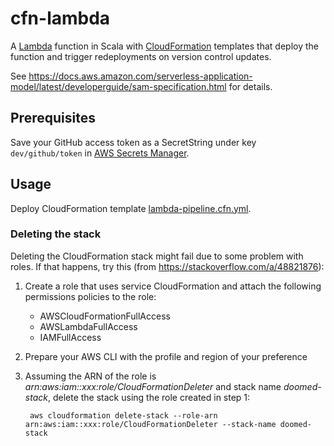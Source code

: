 # cfn-lambda

A [Lambda](https://aws.amazon.com/lambda/) function in Scala with 
[CloudFormation](https://aws.amazon.com/cloudformation/) templates that deploy the function and 
trigger redeployments on version control updates.

See https://docs.aws.amazon.com/serverless-application-model/latest/developerguide/sam-specification.html for details.

## Prerequisites

Save your GitHub access token as a SecretString under key `dev/github/token` in 
[AWS Secrets Manager](https://aws.amazon.com/secrets-manager/).

## Usage

Deploy CloudFormation template [lambda-pipeline.cfn.yml](lambda-pipeline.cfn.yml).

### Deleting the stack

Deleting the CloudFormation stack might fail due to some problem with roles. If that happens, try 
this (from https://stackoverflow.com/a/48821876):

1. Create a role that uses service CloudFormation and attach the following permissions policies to 
 the role:
    - AWSCloudFormationFullAccess
    - AWSLambdaFullAccess
    - IAMFullAccess
1. Prepare your AWS CLI with the profile and region of your preference
1. Assuming the ARN of the role is *arn:aws:iam::xxx:role/CloudFormationDeleter* and stack name 
*doomed-stack*, delete the stack using the role created in step 1:

        aws cloudformation delete-stack --role-arn arn:aws:iam::xxx:role/CloudFormationDeleter --stack-name doomed-stack
